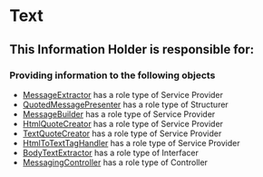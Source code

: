 # Text
## This Information Holder is responsible for:
### Providing information to the following objects 
* [MessageExtractor](../ServiceProviders/MessageExtractor.md) has a role type of Service Provider
* [QuotedMessagePresenter](../Structurers/QuotedMessagePresenter.md) has a role type of Structurer
* [MessageBuilder](../ServiceProviders/MessageBuilder.md) has a role type of Service Provider
* [HtmlQuoteCreator](../ServiceProviders/HtmlQuoteCreator.md) has a role type of Service Provider
* [TextQuoteCreator](../ServiceProviders/TextQuoteCreator.md) has a role type of Service Provider
* [HtmlToTextTagHandler](../ServiceProviders/HtmlToTextTagHandler.md) has a role type of Service Provider
* [BodyTextExtractor](../Interfacers/BodyTextExtractor.md) has a role type of Interfacer
* [MessagingController](../Controllers/MessagingController.md) has a role type of Controller
